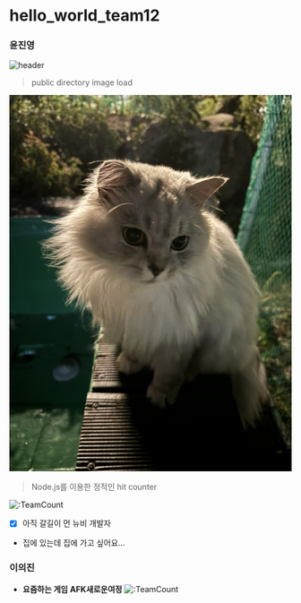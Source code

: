 # hello_world_team12



### 윤진영 
![header](https://capsule-render.vercel.app/api?type=venom&color=auto&height=300&section=header&text=Jinyeong%20Yun&animation=fadeIn&fontSize=70&)

>public directory image load

![cat](/public/IMG_2153.JPEG)

> Node.js를 이용한 정적인 hit counter

![:TeamCount](https://grape-plain-editorial.glitch.me/@:TeamCount?theme=3d-num&scale=1.5&align=center&padding=9&pixelated=0&darkmode=auto)

- [x] 아직 갈길이 먼 뉴비 개발자
- 집에 있는데 집에 가고 싶어요...


### 이의진 
- **요즘하는 게임** __AFK새로운여정__
![:TeamCount](https://ibb.co/7vnQrzC)
